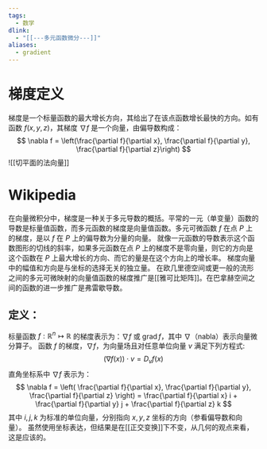 ```yaml
---
tags:
  - 数学
dlink:
  - "[[---多元函数微分---]]"
aliases:
  - gradient
---
```

# 梯度定义
梯度是一个标量函数的最大增长方向，其给出了在该点函数增长最快的方向。如有函数 $f(x, y, z)$，其梯度 $\nabla f$ 是一个向量，由偏导数构成：
$$
\nabla f = \left(\frac{\partial f}{\partial x}, \frac{\partial f}{\partial y}, \frac{\partial f}{\partial z}\right)
$$
![[切平面的法向量]]
# Wikipedia
在向量微积分中，梯度是一种关于多元导数的概括。平常的一元（单变量）函数的导数是标量值函数，而多元函数的梯度是向量值函数。多元可微函数 $f$ 在点 $P$ 上的梯度，是以 $f$ 在 $P$ 上的偏导数为分量的向量。
就像一元函数的导数表示这个函数图形的切线的斜率，如果多元函数在点 $P$ 上的梯度不是零向量，则它的方向是这个函数在 $P$ 上最大增长的方向、而它的量是在这个方向上的增长率。
梯度向量中的幅值和方向是与坐标的选择无关的独立量。
在欧几里德空间或更一般的流形之间的多元可微映射的向量值函数的梯度推广是[[雅可比矩阵]]。在巴拿赫空间之间的函数的进一步推广是弗雷歇导数。
## 定义：
标量函数 $f: \mathbb{R}^n \mapsto \mathbb{R}$ 的梯度表示为：$\nabla f$ 或 $\operatorname{grad} f$，其中 $\nabla$（nabla）表示向量微分算子。
函数 $f$ 的梯度，$\nabla f$，为向量场且对任意单位向量 $v$ 满足下列方程式:
$$
(\nabla f(x)) \cdot v = D_{v}f(x)
$$
直角坐标系中 $\nabla f$ 表示为：
$$
\nabla f = \left( \frac{\partial f}{\partial x}, \frac{\partial f}{\partial y}, \frac{\partial f}{\partial z} \right) = \frac{\partial f}{\partial x} i + \frac{\partial f}{\partial y} j + \frac{\partial f}{\partial z} k
$$
其中 $i, j, k$ 为标准的单位向量，分别指向 $x, y, z$ 坐标的方向（参看偏导数和向量）。
虽然使用坐标表达，但结果是在[[正交变换]]下不变，从几何的观点来看，这是应该的。
